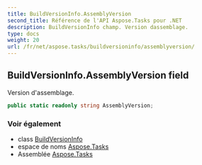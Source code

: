 ```yaml
---
title: BuildVersionInfo.AssemblyVersion
second_title: Référence de l'API Aspose.Tasks pour .NET
description: BuildVersionInfo champ. Version dassemblage.
type: docs
weight: 20
url: /fr/net/aspose.tasks/buildversioninfo/assemblyversion/
---
```

## BuildVersionInfo.AssemblyVersion field

Version d'assemblage.

```csharp
public static readonly string AssemblyVersion;
```

### Voir également

* class [BuildVersionInfo](../)
* espace de noms [Aspose.Tasks](../../buildversioninfo/)
* Assemblée [Aspose.Tasks](../../../)


